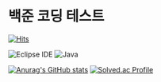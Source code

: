 # 백준 코딩 테스트
[![Hits](https://hits.seeyoufarm.com/api/count/incr/badge.svg?url=https%3A%2F%2Fgithub.com%2FJeongBuBu%2FBaekjoon-Online.git&count_bg=%238E82DD&title_bg=%238E82DD&icon=&icon_color=%23E7E7E7&title=hits&edge_flat=false)](https://hits.seeyoufarm.com)

![Eclipse IDE](https://img.shields.io/badge/Eclipse%20IDE-2C2255.svg?&style=for-the-badge&logo=Eclipse%20IDE&logoColor=white)
![Java](https://img.shields.io/badge/Java-007396.svg?&style=for-the-badge&logo=Java&logoColor=white)

[![Anurag's GitHub stats](https://github-readme-stats.vercel.app/api?username=JeongBuBu)](https://github.com/anuraghazra/github-readme-stats)
[![Solved.ac Profile](http://mazassumnida.wtf/api/v2/generate_badge?boj=dudu12)](https://solved.ac/dudu12/)
